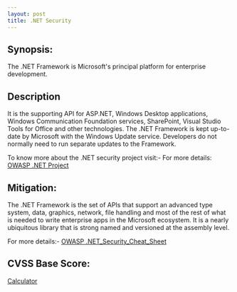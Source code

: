 ```yaml
---
layout: post
title: .NET Security
---
```

<!---
.NET
-->
Synopsis:
------------------
The .NET Framework is Microsoft's principal platform for enterprise development.


Description
------------------------
It is the supporting API for ASP.NET, Windows Desktop applications, Windows Communication Foundation services, SharePoint, Visual Studio Tools for Office and other technologies. The .NET Framework is kept up-to-date by Microsoft with the Windows Update service. Developers do not normally need to run separate updates to the Framework. 

To know more about the .NET security project visit:- For more details: [OWASP .NET Project](https://www.owasp.org/index.php/Category:OWASP_.NET_Project) 


Mitigation:
---------------
The .NET Framework is the set of APIs that support an advanced type system, data, graphics, network, file handling and most of the rest of what is needed to write enterprise apps in the Microsoft ecosystem. It is a nearly ubiquitous library that is strong named and versioned at the assembly level.

For more details:- [OWASP .NET_Security_Cheat_Sheet](https://www.owasp.org/index.php/.NET_Security_Cheat_Sheet) 


CVSS Base Score:
-------------------------
[Calculator](http://nvd.nist.gov/cvss.cfm?calculator&version=2)
